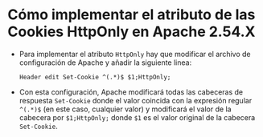 # Cómo implementar el atributo de las Cookies HttpOnly en Apache 2.54.X

* Para implementar el atributo `HttpOnly` hay que modificar el archivo de configuración de Apache y añadir la siguiente linea:

  ```apacheconf
  Header edit Set-Cookie ^(.*)$ $1;HttpOnly;
  ```

* Con esta configuración, Apache modificará todas las cabeceras de respuesta `Set-Cookie` donde el valor coincida con la expresión regular `^(.*)$` (en este caso, cualquier valor) y modificará el valor de la cabecera por `$1;HttpOnly;` donde `$1` es el valor original de la cabecera `Set-Cookie`.
